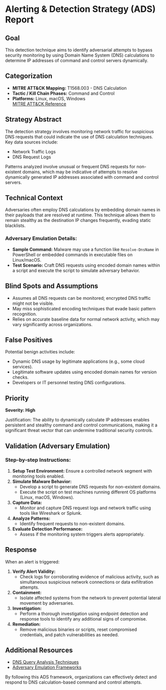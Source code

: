# Alerting & Detection Strategy (ADS) Report

## Goal
This detection technique aims to identify adversarial attempts to bypass security monitoring by using Domain Name System (DNS) calculations to determine IP addresses of command and control servers dynamically.

## Categorization
- **MITRE ATT&CK Mapping:** T1568.003 - DNS Calculation
- **Tactic / Kill Chain Phases:** Command and Control
- **Platforms:** Linux, macOS, Windows  
  [MITRE ATT&CK Reference](https://attack.mitre.org/techniques/T1568/003)

## Strategy Abstract
The detection strategy involves monitoring network traffic for suspicious DNS requests that could indicate the use of DNS calculation techniques. Key data sources include:
- Network Traffic Logs
- DNS Request Logs

Patterns analyzed involve unusual or frequent DNS requests for non-existent domains, which may be indicative of attempts to resolve dynamically generated IP addresses associated with command and control servers.

## Technical Context
Adversaries often employ DNS calculations by embedding domain names in their payloads that are resolved at runtime. This technique allows them to remain stealthy as the destination IP changes frequently, evading static blacklists.

### Adversary Emulation Details:
- **Sample Command:** Malware may use a function like `Resolve-DnsName` in PowerShell or embedded commands in executable files on Linux/macOS.
- **Test Scenario:** Craft DNS requests using encoded domain names within a script and execute the script to simulate adversary behavior.

## Blind Spots and Assumptions
- Assumes all DNS requests can be monitored; encrypted DNS traffic might not be visible.
- May miss sophisticated encoding techniques that evade basic pattern recognition.
- Relies on accurate baseline data for normal network activity, which may vary significantly across organizations.

## False Positives
Potential benign activities include:
- Dynamic DNS usage by legitimate applications (e.g., some cloud services).
- Legitimate software updates using encoded domain names for version checks.
- Developers or IT personnel testing DNS configurations.

## Priority
**Severity: High**

Justification: 
The ability to dynamically calculate IP addresses enables persistent and stealthy command and control communications, making it a significant threat vector that can undermine traditional security controls.

## Validation (Adversary Emulation)
### Step-by-step Instructions:
1. **Setup Test Environment:** Ensure a controlled network segment with monitoring tools enabled.
2. **Simulate Malware Behavior:**
   - Develop a script to generate DNS requests for non-existent domains.
   - Execute the script on test machines running different OS platforms (Linux, macOS, Windows).
3. **Capture Data:**
   - Monitor and capture DNS request logs and network traffic using tools like Wireshark or Splunk.
4. **Analyze Patterns:** 
   - Identify frequent requests to non-existent domains.
5. **Evaluate Detection Performance:** 
   - Assess if the monitoring system triggers alerts appropriately.

## Response
When an alert is triggered:
1. **Verify Alert Validity:**
   - Check logs for corroborating evidence of malicious activity, such as simultaneous suspicious network connections or data exfiltration attempts.
2. **Containment:**
   - Isolate affected systems from the network to prevent potential lateral movement by adversaries.
3. **Investigation:**
   - Perform a thorough investigation using endpoint detection and response tools to identify any additional signs of compromise.
4. **Remediation:**
   - Remove malicious binaries or scripts, reset compromised credentials, and patch vulnerabilities as needed.

## Additional Resources
- [DNS Query Analysis Techniques](https://example.com/dns-analysis)
- [Adversary Emulation Frameworks](https://example.com/emulation-frameworks)

By following this ADS framework, organizations can effectively detect and respond to DNS calculation-based command and control attempts.